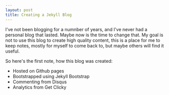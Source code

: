 ```yaml
---
layout: post
title: Creating a Jekyll Blog
---
```


I've not been blogging for a numnber of years, and I've never had a
personal blog that lasted. Maybe now is the time to change that. My
goal is not to use this blog to create high quality content, this is a
place for me to keep notes, mostly for myself to come back to, but
maybe others will find it useful.

So here's the first note, how this blog was created:

  * Hosted on Github pages
  * Bootstrapped using Jekyll Bootstrap
  * Commenting from Disqus
  * Analytics from Get Clicky